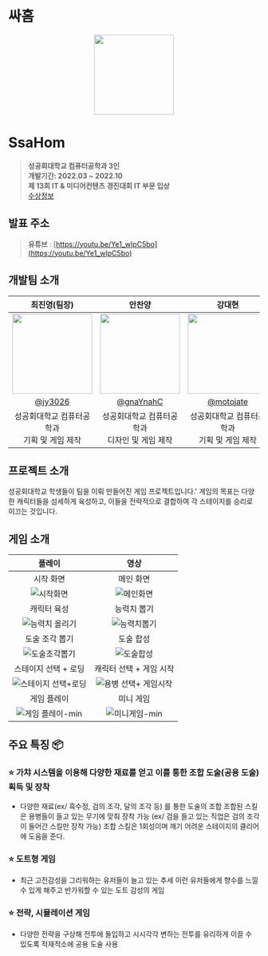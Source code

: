 # 싸홈

<div align="center">
<img width="160px" src="https://github.com/jy3026/Ssahom/assets/89833446/95c83dd6-5bb9-4e0c-846d-fc8d2c88ca69"/>
</div>

# SsaHom
> **성공회대학교 컴퓨터공학과 3인** <br/> **개발기간: 2022.03 ~ 2022.10**<br/>
> **제 13회 IT & 미디어컨텐츠 경진대회 IT 부문 입상**<br/>
> [수상정보](https://www.skhu.ac.kr/skhu/944/subview.do?enc=Zm5jdDF8QEB8JTJGYmJzJTJGc2todSUyRjM5JTJGNTE2MDElMkZhcnRjbFZpZXcuZG8lM0ZwYWdlJTNEMSUyNnNyY2hDb2x1bW4lM0RBTEwlMjZzcmNoV3JkJTNEJUVBJUIyJUJEJUVDJUE3JTg0JUVCJThDJTgwJUVEJTlBJThDJTI2YmJzQ2xTZXElM0QlMjZiYnNPcGVuV3JkU2VxJTNEJTI2cmdzQmduZGVTdHIlM0QlMjZyZ3NFbmRkZVN0ciUzRCUyNmlzVmlld01pbmUlM0RmYWxzZSUyNnBhc3N3b3JkJTNEJTI2)


## 발표 주소

> **유튜브** : [https://youtu.be/Ye1_wIpC5bo](https://youtu.be/Ye1_wIpC5bo)<br>

## 개발팀 소개

|      최진영(팀장)       |        안찬양           |       강대현         |                                                                                                               
| :------------------------------------------------------------------------------: | :---------------------------------------------------------------------------------------------------------------------------------------------------: | :---------------------------------------------------------------------------------------------------------------------------------------------------------------------------------------------------: | 
|   <img width="160px" src="https://github.com/jy3026/Ssahom/assets/89833446/9095fb53-9d4f-4413-9d04-fd50fa4ec12a" />    |                      <img width="160px" src="https://github.com/jy3026/Ssahom/assets/89833446/c4fc6e61-8201-4b43-bf67-7b31d030535d" />    |                   <img width="160px" src="https://github.com/jy3026/Ssahom/assets/89833446/20e529d9-1ffd-4841-93c6-9bb5d3aa44c6"/>   |
|   [@jy3026](https://github.com/jy3026)   |    [@gnaYnahC](https://github.com/gnaYnahC)  | [@motojate](https://github.com/motojate)  |
| 성공회대학교 컴퓨터공학과<br/> 기획 및 게임 제작 | 성공회대학교 컴퓨터공학과<br/> 디자인 및 게임 제작 | 성공회대학교 컴퓨터공학과<br/> 기획 및 게임 제작|

## 프로젝트 소개

성공회대학교 학생들이 팀을 이뤄 만들어진 게임 프로젝트입니다.' 게임의 목표는 다양한 캐릭터들을 섬세하게 육성하고, 이들을 전략적으로 결합하여 각 스테이지를 승리로 이끄는 것입니다.

## 게임 소개

|                                                               플레이                                                               |                                                                 영상                                                                  |
| :------------------------------------------------------------------------------------------------------------------------------: | :-----------------------------------------------------------------------------------------------------------------------------------: |
|                                                     시작 화면                                                 |                                                        메인 화면                                                        |
|       ![시작화면](https://github.com/jy3026/Ssahom/assets/89833446/c42f6b88-b6f0-4b1e-8b14-209332b89278)       |  ![메인화면](https://github.com/jy3026/Ssahom/assets/89833446/39fd2da1-32b3-4bcc-8085-10e191128b66) |
|                                                     캐릭터 육성                                                 |                                                        능력치 뽑기                                                        |
|       ![능력치 올리기](https://github.com/jy3026/Ssahom/assets/89833446/4607d044-dc0a-4280-9d2e-b61c6f62b826)       |  ![능력치뽑기](https://github.com/jy3026/Ssahom/assets/89833446/3c301392-8ee1-46dc-a3c0-b957c6bb76d5) |
|                                         도술 조각 뽑기                                         |                                            도술 합성                                             |
| ![도술조각뽑기](https://github.com/jy3026/Ssahom/assets/89833446/b5116846-f82c-4564-85b2-cc60d0694102) |   ![도술합성](https://github.com/jy3026/Ssahom/assets/89833446/43ce415c-408b-46aa-9f63-e51a586f8da3)  |
|                                         스테이지 선택 + 로딩                                         |                                            캐릭터 선택 + 게임 시작                                             |
| ![스테이지 선택+로딩](https://github.com/jy3026/Ssahom/assets/89833446/75873045-dbd9-40e9-9564-4e73c9d8824f) |   ![용병 선택+ 게임시작](https://github.com/jy3026/Ssahom/assets/89833446/c2b9f44e-826d-4218-bb71-31e95baff71a)  |
|                                         게임 플레이                                         |                                        미니 게임                                                 |
| ![게임 플레이-min](https://github.com/jy3026/Ssahom/assets/89833446/c17494e1-2cdb-4304-9d88-4277ad15bf83) |  ![미니게임-min](https://github.com/jy3026/Ssahom/assets/89833446/67d79eb5-9f04-4fca-85ee-aa5b68e4092d)   |














## 주요 특징 📦

### ⭐️ 가챠 시스템을 이용해 다양한 재료를 얻고 이를 통한 조합 도술(공용 도술) 획득 및 장착
-  다양한 재료(ex/ 흑수정, 검의 조각, 달의 조각 등) 를 통한 도술의 조합
 조합된 스킬은 용병들이 들고 있는 무기에 맞춰 장착 가능 (ex/ 검을 들고 있는 직업은 검의 조각이 들어간 스킬만 장착 가능)
 조합 스킬은 1회성이며 깨기 어려운 스테이지의 클리어에 도움을 준다.

### ⭐️ 도트형 게임
-  최근 고전감성을 그리워하는 유저들이 늘고 있는 추세
 이런 유저들에게 향수를 느낄 수 있게 해주고 반가워할 수 있는 도트 감성의 게임

### ⭐️ 전략, 시뮬레이션 게임
-  다양한 전략을 구상해 전투에 돌입하고 시시각각 변하는 전투를 유리하게 이끌 수 있도록 적재적소에 공용 도술 사용

